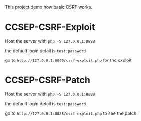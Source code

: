 This project demo how basic CSRF works.

# CCSEP-CSRF-Exploit

Host the server with ```php -S 127.0.0.1:8888```

the default login detail is ```test:password```

go to ```http://127.0.0.1:8888/csrf-exploit.php``` for the exploit

# CCSEP-CSRF-Patch

Host the server with ```php -S 127.0.0.1:8888```

the default login detail is ```test:password```

go to ```http://127.0.0.1:8888/csrf-exploit.php``` to see the patch